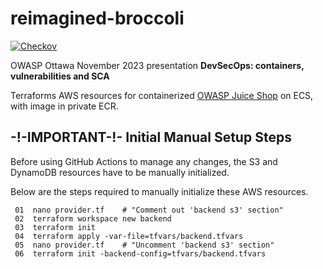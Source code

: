 # reimagined-broccoli

[![Checkov](https://github.com/gregsienkiewicz/reimagined-broccoli/actions/workflows/checkov.yml/badge.svg?branch=main)](https://github.com/gregsienkiewicz/reimagined-broccoli/actions/workflows/checkov.yml)

OWASP Ottawa November 2023 presentation **DevSecOps: containers, vulnerabilities and SCA**

Terraforms AWS resources for containerized [OWASP Juice Shop](https://owasp.org/www-project-juice-shop/) on ECS, with image in private ECR.

## -!-IMPORTANT-!- Initial Manual Setup Steps

Before using GitHub Actions to manage any changes, the S3 and DynamoDB resources have to be manually initialized. 

Below are the steps required to manually initialize these AWS resources.

```
 01  nano provider.tf    # "Comment out 'backend s3' section"
 02  terraform workspace new backend
 03  terraform init
 04  terraform apply -var-file=tfvars/backend.tfvars
 05  nano provider.tf    # "Uncomment 'backend s3' section"
 06  terraform init -backend-config=tfvars/backend.tfvars
```
